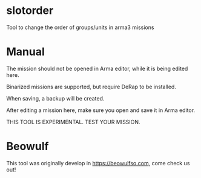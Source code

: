 # slotorder
Tool to change the order of groups/units in arma3 missions

# Manual
The mission should not be opened in Arma editor, while it is being edited here.

Binarized missions are supported, but require DeRap to be installed.

When saving, a backup will be created.

After editing a mission here, make sure you open and save it in Arma editor.

THIS TOOL IS EXPERIMENTAL. TEST YOUR MISSION.

# Beowulf

This tool was originally develop in https://beowulfso.com, come check us out!
